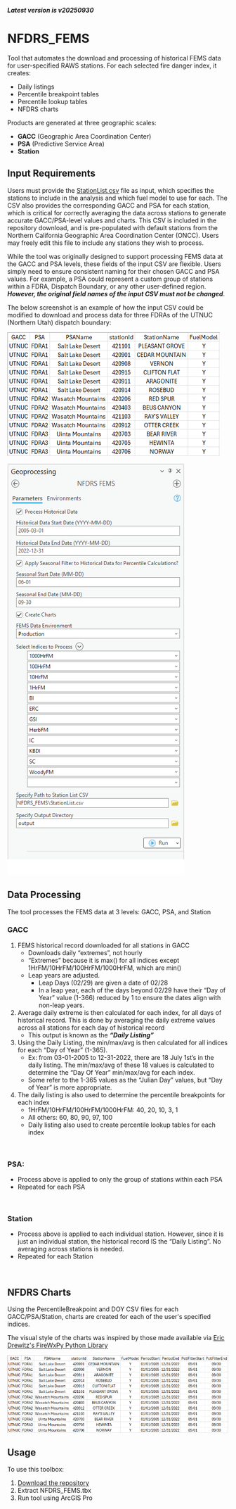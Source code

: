 ***Latest version is v20250930***

# NFDRS_FEMS

Tool that automates the download and processing of historical FEMS data for user-specified RAWS stations. For each selected fire danger index, it creates:

- Daily listings  
- Percentile breakpoint tables  
- Percentile lookup tables  
- NFDRS charts

Products are generated at three geographic scales:

- **GACC** (Geographic Area Coordination Center)  
- **PSA** (Predictive Service Area)  
- **Station**

## Input Requirements

Users must provide the [StationList.csv](https://github.com/mpanunto/NFDRS_FEMS/blob/main/StationList.csv) file as input, which specifies the stations to include in the analysis and which fuel model to use for each. The CSV also provides the corresponding GACC and PSA for each station, which is critical for correctly averaging the data across stations to generate accurate GACC/PSA-level values and charts. This CSV is included in the repository download, and is pre-populated with default stations from the Northern California Geographic Area Coordination Center (ONCC). Users may freely edit this file to include any stations they wish to process.

While the tool was originally designed to support processing FEMS data at the GACC and PSA levels, these fields of the input CSV are flexible. Users simply need to ensure consistent naming for their chosen GACC and PSA values. For example, a PSA could represent a custom group of stations within a FDRA, Dispatch Boundary, or any other user-defined region. ***However, the original field names of the input CSV must not be changed***.

The below screenshot is an example of how the input CSV could be modified to download and process data for three FDRAs of the UTNUC (Northern Utah) dispatch boundary:

![screenshot_NFDRS_FEMS_1.png](/docs/screenshot_NFDRS_FEMS_1.png)



![screenshot_NFDRS_FEMS_2.png](/docs/screenshot_NFDRS_FEMS_2.png)

## Data Processing

The tool processes the FEMS data at 3 levels: GACC, PSA, and Station

### GACC
1. FEMS historical record downloaded for all stations in GACC
   - Downloads daily “extremes”, not hourly
   - “Extremes” because it is max() for all indices except 1HrFM/10HrFM/100HrFM/1000HrFM, which are min()
   - Leap years are adjusted.
     - Leap Days (02/29) are given a date of 02/28
     - In a leap year, each of the days beyond 02/29 have their “Day of Year” value (1-366) reduced by 1 to ensure the dates align with non-leap years.
2. Average daily extreme is then calculated for each index, for all days of historical record. This is done by averaging the daily extreme values across all stations for each day of historical record
   - This output is known as the ***“Daily Listing”***
3. Using the Daily Listing, the min/max/avg is then calculated for all indices for each “Day of Year” (1-365).
   - Ex: from 03-01-2005 to 12-31-2022, there are 18 July 1st’s in the daily listing. The min/max/avg of these 18 values is calculated to determine the “Day Of Year” min/max/avg for each index.
   - Some refer to the 1-365 values as the “Julian Day” values, but “Day of Year” is more appropriate.
4. The daily listing is also used to determine the percentile breakpoints for each index
   - 1HrFM/10HrFM/100HrFM/1000HrFM: 40, 20, 10, 3, 1
   - All others: 60, 80, 90, 97, 100
   - Daily listing also used to create percentile lookup tables for each index
<br>

### PSA:
 - Process above is applied to only the group of stations within each PSA
 - Repeated for each PSA
<br>

### Station
 - Process above is applied to each individual station. However, since it is just an individual station, the historical record IS the “Daily Listing”. No averaging across stations is needed.
 - Repeated for each Station
<br>

## NFDRS Charts

Using the PercentileBreakpoint and DOY CSV files for each GACC/PSA/Station, charts are created for each of the user's specified indices.

The visual style of the charts was inspired by those made available via [Eric Drewitz's FireWxPy Python Library](https://pypi.org/project/firewxpy/)

![screenshot_NFDRS_FEMS_2.png](/docs/screenshot_NFDRS_FEMS_3.png)




## Usage

To use this toolbox:

1. [Download the repository](https://github.com/mpanunto/NFDRS_FEMS/archive/refs/heads/main.zip)
2. Extract NFDRS_FEMS.tbx
3. Run tool using ArcGIS Pro
